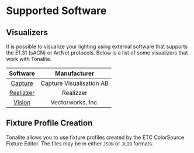 # Supported Software

## Visualizers

It is possible to visualize your lighting using external software that supports the E1.31 (sACN) or ArtNet protocols. Below is a list of some visualizers that work with Tonalite.

| Software                                                                        | Manufacturer  |
|:-------------------------------------------------------------------------------:|:-------------:|
| [Capture](http://www.capturesweden.com/)                                        | Capture Visualisation AB |
| [Realizzer](http://www.realizzer.com/)                                          | Realizzer |
| [Vision](https://www.vectorworks.net/en-US/vision)                                             | Vectorworks, Inc. |

## Fixture Profile Creation

Tonalite allows you to use fixture profiles created by the ETC ColorSource Fixture Editor. The files may be in either `JSON` or `JLIB` formats.